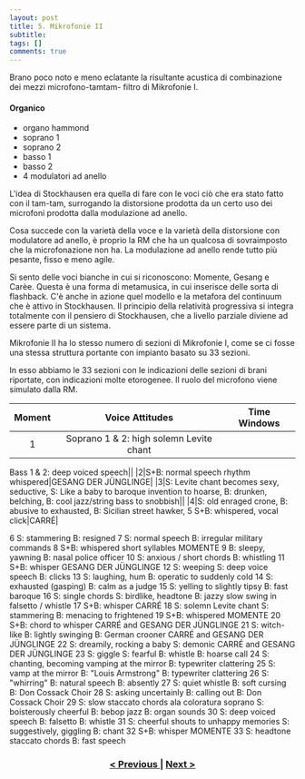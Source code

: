 ```yaml
---
layout: post
title: 5. Mikrofonie II
subtitle:
tags: []
comments: true
---
```


Brano poco noto e meno eclatante la risultante acustica di combinazione dei mezzi microfono-tamtam-
filtro di Mikrofonie I.

#### Organico

- organo hammond
- soprano 1
- soprano 2
- basso 1
- basso 2
- 4 modulatori ad anello

L'idea di Stockhausen era quella di fare con le voci ciò che era stato fatto con il tam-tam,
surrogando la distorsione prodotta da un certo uso dei microfoni prodotta dalla modulazione ad
anello.

Cosa succede con la varietà della voce e la varietà della distorsione con modulatore ad anello, è
proprio la RM che ha un qualcosa di sovraimposto che la microfonazione non ha. La modulazione
ad anello rende tutto più pesante, fisso e meno agile.

Si sento delle voci bianche in cui si riconoscono: Momente, Gesang e Carèe. Questa è una forma di
metamusica, in cui inserisce delle sorta di flashback. C'è anche in azione quel modello e la metafora
del continuum che è attivo in Stockhausen. Il principio della relatività progressiva si integra
totalmente con il pensiero di Stockhausen, che a livello parziale diviene ad essere parte di un
sistema.

Mikrofonie II ha lo stesso numero di sezioni di Mikrofonie I, come se ci fosse una stessa struttura
portante con impianto basato su 33 sezioni.

In esso abbiamo le 33 sezioni con le indicazioni delle sezioni di brani riportate, con indicazioni
molte etorogenee. Il ruolo del microfono viene simulato dalla RM.

|Moment|Voice Attitudes|Time Windows|
|:---:|:---:|:---:|
|1|Soprano 1 & 2: high solemn Levite chant

Bass 1 & 2: deep voiced speech||
|2|S+B: normal speech rhythm whispered|GESANG DER JÜNGLINGE|
|3|S: Levite chant becomes sexy, seductive, S: Like a baby to baroque invention to hoarse, B: drunken, belching, B: cool jazz/string bass to snobbish||
|4|S: old enraged crone, B: abusive to exhausted, B: Sicilian street hawker, 5 S+B: whispered, vocal click|CARRÉ|

6 S: stammering
B: resigned
7 S: normal speech
B: irregular military commands
8 S+B: whispered short syllables MOMENTE
9 B: sleepy, yawning
B: nasal police officer
10 S: anxious / short chords
B: whistling
11 S+B: whisper GESANG DER
JÜNGLINGE
12
S: weeping
S: deep voice speech
B: clicks
13 S: laughing, hum
B: operatic to suddenly cold
14 S: exhausted (gasping)
B: calm as a judge
15 S: yelling to slightly tipsy
B: fast baroque
16
S: single chords
S: birdlike, headtone
B: jazzy slow swing in falsetto / whistle
17 S+B: whisper CARRÉ
18
S: solemn Levite chant
S: stammering
B: menacing to frightened
19 S+B: whispered MOMENTE
20 S+B: chord to whisper
CARRÉ and
GESANG DER
JÜNGLINGE
21
S: witch-like
B: lightly swinging
B: German crooner
CARRÉ and
GESANG DER
JÜNGLINGE
22 S: dreamily, rocking a baby
S: demonic
CARRÉ and
GESANG DER
JÜNGLINGE
23
S: giggle
S: fearful
B: whistle
B: hoarse call
24 S: chanting, becoming vamping at the mirror
B: typewriter clattering
25
S: vamp at the mirror
B: "Louis Armstrong"
B: typewriter clattering
26
S: "whirring"
B: natural speech
B: absently
27
S: quiet whistle
B: soft cursing
B: Don Cossack Choir
28
S: asking uncertainly
B: calling out
B: Don Cossack Choir
29
S: slow staccato chords ala coloratura soprano
S: boisterously cheerful
B: bebop jazz
B: organ sounds
30
S: deep voiced speech
B: falsetto
B: whistle
31
S: cheerful shouts to unhappy memories
S: suggestively, giggling
B: chant
32 S+B: whisper MOMENTE
33 S: headtone staccato chords
B: fast speech

<h3 style="text-align:center">
<a href="https://velitch.github.io/velitch/2021-11-02-04_04_sezioni/">< Previous </a>
|
<a href="https://velitch.github.io/velitch/2021-11-02-05_01_relazione_mikrofonie_i/">Next ></a>
</h3>
